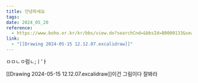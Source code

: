 ```yaml
---
title: 안녕하세요
tags: 
date: 2024_05_20
reference:
  - https://www.boho.or.kr/kr/bbs/view.do?searchCnd=&bbsId=B0000133&searchWrd=&menuNo=205020&pageIndex=1&categoryCode=&nttId=71442
link:
  - "[[Drawing 2024-05-15 12.12.07.excalidraw]]"
---
```

ㅁㅁㄴㅇ럼ㄴ;ㅣ'ㅏ


[[Drawing 2024-05-15 12.12.07.excalidraw]]이건 그림이다
잘봐라

